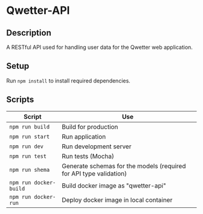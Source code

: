# Qwetter-API

## Description

A RESTful API used for handling user data for the Qwetter web application.

## Setup
Run `npm install` to install required dependencies.

## Scripts

| Script | Use  |  
| --- | --- |
| `npm run build`           | Build for production |
| `npm run start`           | Run application |
| `npm run dev`             | Run development server  |
| `npm run test`            | Run tests (Mocha)  |
| `npm run shema`           | Generate schemas for the models (required for API type validation)  |
| `npm run docker-build`    | Build docker image as "qwetter-api"  |
| `npm run docker-run`      | Deploy docker image in local container  |